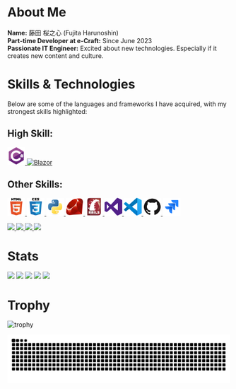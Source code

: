 <h1 align="left">About Me</h1>
<p>
  <strong>Name:</strong> 藤田 桜之心 (Fujita Harunoshin)<br>
  <strong>Part-time Developer at e-Craft:</strong> Since June 2023<br>
  <strong>Passionate IT Engineer:</strong> Excited about new technologies. Especially if it creates new content and culture.
</p>

<h1 align="left">Skills & Technologies</h1>
<p>
  Below are some of the languages and frameworks I have acquired, with my strongest skills highlighted:
</p>

<h2 align="left">High Skill:</h2>
<p align="left">
   <a href="https://docs.microsoft.com/en-us/dotnet/csharp/" target="_blank" rel="noreferrer"> 
      <img src="https://raw.githubusercontent.com/devicons/devicon/master/icons/csharp/csharp-original.svg" alt="C#" width="40" height="40"/> 
   </a>
   <a href="https://dotnet.microsoft.com/apps/aspnet/web-apps/blazor" target="_blank" rel="noreferrer"> 
      <img src="https://upload.wikimedia.org/wikipedia/commons/thumb/d/d0/Blazor.png/800px-Blazor.png" alt="Blazor" width="40" height="40"/> 
   </a>
</p>

<h2 align="left">Other Skills:</h2>
<p align="left">
   <a href="https://developer.mozilla.org/en-US/docs/Web/HTML" target="_blank" rel="noreferrer"> 
      <img src="https://raw.githubusercontent.com/devicons/devicon/master/icons/html5/html5-original-wordmark.svg" alt="HTML5" width="40" height="40"/> 
   </a>
   <a href="https://developer.mozilla.org/en-US/docs/Web/CSS" target="_blank" rel="noreferrer"> 
      <img src="https://raw.githubusercontent.com/devicons/devicon/master/icons/css3/css3-original-wordmark.svg" alt="CSS3" width="40" height="40"/> 
   </a>
   <a href="https://www.python.org" target="_blank" rel="noreferrer"> 
      <img src="https://raw.githubusercontent.com/devicons/devicon/master/icons/python/python-original.svg" alt="Python" width="40" height="40"/> 
   </a>
   <a href="https://www.ruby-lang.org/en/" target="_blank" rel="noreferrer"> 
      <img src="https://raw.githubusercontent.com/devicons/devicon/master/icons/ruby/ruby-original.svg" alt="Ruby" width="40" height="40"/> 
   </a>
   <a href="https://rubyonrails.org" target="_blank" rel="noreferrer"> 
      <img src="https://raw.githubusercontent.com/devicons/devicon/master/icons/rails/rails-original-wordmark.svg" alt="Ruby on Rails" width="40" height="40"/> 
   </a>
   <a href="https://visualstudio.microsoft.com/" target="_blank" rel="noreferrer"> 
      <img src="https://raw.githubusercontent.com/devicons/devicon/master/icons/visualstudio/visualstudio-plain.svg" alt="Visual Studio" width="40" height="40"/> 
   </a>
   <a href="https://code.visualstudio.com/" target="_blank" rel="noreferrer"> 
      <img src="https://raw.githubusercontent.com/devicons/devicon/master/icons/vscode/vscode-original.svg" alt="VS Code" width="40" height="40"/> 
   </a>
   <a href="https://github.com" target="_blank" rel="noreferrer"> 
      <img src="https://raw.githubusercontent.com/devicons/devicon/master/icons/github/github-original.svg" alt="GitHub" width="40" height="40"/> 
   </a>
   <a href="https://www.atlassian.com/software/jira" target="_blank" rel="noreferrer"> 
      <img src="https://raw.githubusercontent.com/devicons/devicon/master/icons/jira/jira-original.svg" alt="Jira" width="40" height="40"/> 
   </a>
</p>

<p align="left">
  <a href="https://github.com/Fujita-Harunoshin">
    <img height="20" src="https://komarev.com/ghpvc/?username=Fujita-Harunoshin" />
  </a>
  <a href="https://github.com/Fujita-Harunoshin">
    <img height="20" src="https://img.shields.io/github/followers/Fujita-Harunoshin?label=follow&logo=github&style=flat" />
  </a>
  <a href="http://qiita.com/Fharu">
    <img height="20" src="https://qiita-badge.apiapi.app/s/FHaru/posts.svg" />
  </a>
  <a href="http://qiita.com/Fharu">
    <img height="20" src="https://qiita-badge.apiapi.app/s/FHaru/contributions.svg" />
  </a>
</p>

<h1 align="left">Stats</h1>

![](http://github-profile-summary-cards.vercel.app/api/cards/profile-details?username=Fujita-Harunoshin&theme=gruvbox)
![](http://github-profile-summary-cards.vercel.app/api/cards/repos-per-language?username=Fujita-Harunoshin&theme=gruvbox)
![](http://github-profile-summary-cards.vercel.app/api/cards/most-commit-language?username=Fujita-Harunoshin&theme=gruvbox)
![](http://github-profile-summary-cards.vercel.app/api/cards/stats?username=Fujita-Harunoshin&theme=gruvbox)
![](http://github-profile-summary-cards.vercel.app/api/cards/productive-time?username=Fujita-Harunoshin&theme=gruvbox&utcOffset=9)

<h1 align="left">Trophy</h1>

![trophy](https://github-profile-trophy.vercel.app/?username=Fujita-Harunoshin&theme=gruvbox)

![](https://raw.githubusercontent.com/fujita-harunoshin/Fujita-Harunoshin/output/github-contribution-grid-snake.svg)
